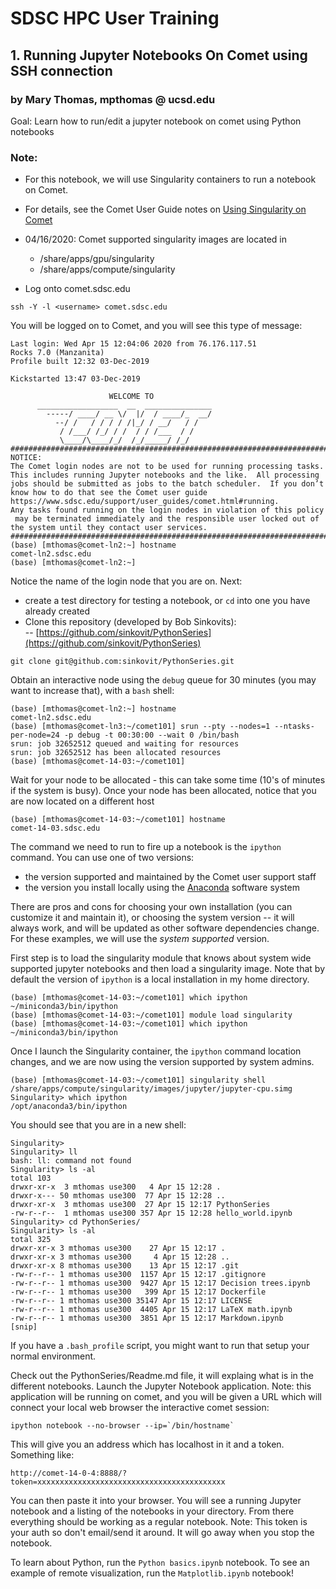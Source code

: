 # SDSC HPC User Training
 
## 1. Running Jupyter Notebooks On Comet using SSH connection
### by Mary Thomas, mpthomas @ ucsd.edu

Goal: Learn how to run/edit a jupyter notebook on comet using Python notebooks 
### Note: 
* For this notebook, we will use Singularity containers to run a notebook on Comet. 
* For details, see the Comet User Guide notes on [Using Singularity on Comet](https://www.sdsc.edu/support/user_guides/comet.html#singularity)
* 04/16/2020: Comet supported singularity images are located in 
   * /share/apps/gpu/singularity 
   * /share/apps/compute/singularity 

* Log onto comet.sdsc.edu  
```
ssh -Y -l <username> comet.sdsc.edu
```
You will be logged on to Comet, and you will see this type of message:
```
Last login: Wed Apr 15 12:04:06 2020 from 76.176.117.51
Rocks 7.0 (Manzanita)
Profile built 12:32 03-Dec-2019

Kickstarted 13:47 03-Dec-2019
                                                                       
                      WELCOME TO 
      __________________  __  _______________
        -----/ ____/ __ \/  |/  / ____/_  __/
          --/ /   / / / / /|_/ / __/   / /
           / /___/ /_/ / /  / / /___  / /
           \____/\____/_/  /_/_____/ /_/
###############################################################################
NOTICE:
The Comet login nodes are not to be used for running processing tasks.
This includes running Jupyter notebooks and the like.  All processing
jobs should be submitted as jobs to the batch scheduler.  If you don’t
know how to do that see the Comet user guide
https://www.sdsc.edu/support/user_guides/comet.html#running.
Any tasks found running on the login nodes in violation of this policy
 may be terminated immediately and the responsible user locked out of
the system until they contact user services.
###############################################################################
(base) [mthomas@comet-ln2:~] hostname
comet-ln2.sdsc.edu
(base) [mthomas@comet-ln2:~] 
```
Notice the name of the login node that you are on.  Next: 
* create a test directory for testing a notebook, or ```cd``` into one you have already created
* Clone this repository (developed by Bob Sinkovits):   
    -- [https://github.com/sinkovit/PythonSeries](https://github.com/sinkovit/PythonSeries)
```
git clone git@github.com:sinkovit/PythonSeries.git
```

Obtain an interactive node using the `debug` queue for 30 minutes (you may want to increase that), with a `bash` shell:
```
(base) [mthomas@comet-ln2:~] hostname
comet-ln2.sdsc.edu
(base) [mthomas@comet-ln3:~/comet101] srun --pty --nodes=1 --ntasks-per-node=24 -p debug -t 00:30:00 --wait 0 /bin/bash
srun: job 32652512 queued and waiting for resources
srun: job 32652512 has been allocated resources
(base) [mthomas@comet-14-03:~/comet101] 
```
Wait for your node to be allocated - this can take some time (10's of minutes if the system is busy).
Once your node has been allocated, notice that you are now located on a different host
```
(base) [mthomas@comet-14-03:~/comet101] hostname
comet-14-03.sdsc.edu
```
The command we need to run to fire up a notebook is the `ipython` command. You can use one of two versions:
* the version supported and maintained by the Comet user support staff
* the version you install locally using the [Anaconda](https://www.anaconda.com/) software system

There are pros and cons for choosing your own installation (you can customize it and maintain it), or choosing the system version -- it will always work, and will be updated as other software dependencies change. For these examples, we will use the _system supported_ version.

First step is to load the singularity module that knows about system wide supported jupyter notebooks and then load a singularity image. Note that by default the version of `ipython` is a local installation in my home directory.
```
(base) [mthomas@comet-14-03:~/comet101] which ipython
~/miniconda3/bin/ipython
(base) [mthomas@comet-14-03:~/comet101] module load singularity
(base) [mthomas@comet-14-03:~/comet101] which ipython
~/miniconda3/bin/ipython
```
Once I launch the Singularity container, the `ipython` command location changes, and we are now using the version supported by system admins.
```
(base) [mthomas@comet-14-03:~/comet101] singularity shell /share/apps/compute/singularity/images/jupyter/jupyter-cpu.simg
Singularity> which ipython
/opt/anaconda3/bin/ipython
```

You should see that you are in a new shell:
```
Singularity> 
Singularity> ll   
bash: ll: command not found
Singularity> ls -al
total 103
drwxr-xr-x  3 mthomas use300   4 Apr 15 12:28 .
drwxr-x--- 50 mthomas use300  77 Apr 15 12:28 ..
drwxr-xr-x  3 mthomas use300  27 Apr 15 12:17 PythonSeries
-rw-r--r--  1 mthomas use300 357 Apr 15 12:28 hello_world.ipynb
Singularity> cd PythonSeries/
Singularity> ls -al
total 325
drwxr-xr-x 3 mthomas use300    27 Apr 15 12:17 .
drwxr-xr-x 3 mthomas use300     4 Apr 15 12:28 ..
drwxr-xr-x 8 mthomas use300    13 Apr 15 12:17 .git
-rw-r--r-- 1 mthomas use300  1157 Apr 15 12:17 .gitignore
-rw-r--r-- 1 mthomas use300  9427 Apr 15 12:17 Decision trees.ipynb
-rw-r--r-- 1 mthomas use300   399 Apr 15 12:17 Dockerfile
-rw-r--r-- 1 mthomas use300 35147 Apr 15 12:17 LICENSE
-rw-r--r-- 1 mthomas use300  4405 Apr 15 12:17 LaTeX math.ipynb
-rw-r--r-- 1 mthomas use300  3851 Apr 15 12:17 Markdown.ipynb
[snip]
```
If you have a `.bash_profile` script, you might want to run that setup your normal environment.

Check out the PythonSeries/Readme.md file, it will explaing what is in the different notebooks.
Launch the Jupyter Notebook application. 
Note: this application will be running on comet, and you will be given a URL which will connect your local web browser the interactive comet session:
```
ipython notebook --no-browser --ip=`/bin/hostname`
```
This will give you an address which has localhost in it and a token. Something
like:
```
http://comet-14-0-4:8888/?token=xxxxxxxxxxxxxxxxxxxxxxxxxxxxxxxxxxxxxxxxxx
```
You can then paste it into your browser. You will see a running Jupyter
notebook and a listing of the notebooks in your directory. From there everything should be working as a regular notebook.
Note: This token is your auth so don't email/send it around. It will go away when you stop the notebook. 

To learn about Python, run the ```Python basics.ipynb```   notebook.
To see an example of remote visualization, run the  ```Matplotlib.ipynb```  notebook!


